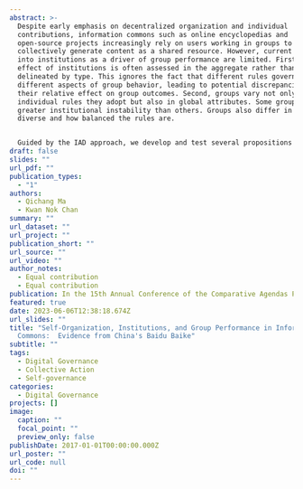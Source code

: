 ```yaml
---
abstract: >-
  Despite early emphasis on decentralized organization and individual
  contributions, information commons such as online encyclopedias and
  open-source projects increasingly rely on users working in groups to
  collectively generate content as a shared resource. However, current insights
  into institutions as a driver of group performance are limited. First, the
  effect of institutions is often assessed in the aggregate rather than
  delineated by type. This ignores the fact that different rules govern
  different aspects of group behavior, leading to potential discrepancies in
  their relative effect on group outcomes. Second, groups vary not only in the
  individual rules they adopt but also in global attributes. Some groups exhibit
  greater institutional instability than others. Groups also differ in how
  diverse and how balanced the rules are.


  Guided by the IAD approach, we develop and test several propositions linking rules to outcomes in an information commons. As the largest online encyclopedia in China, Baidu Baike operates as an open platform and relies on individual contributors to build and update encyclopedic entries. Based on a new dataset tracking changes in the rules and performance of 40 self-organized user groups over an eight-year period, our analysis shows that the effects on group performance are typologically imbalanced, in that significant variation in group performance is attributed to only some rule types. As for the global attributes, having a larger and more diverse set of rules generally corresponds with better group performance, while institutional instability does not seem to exert any discernible impact.
draft: false
slides: ""
url_pdf: ""
publication_types:
  - "1"
authors:
  - Qichang Ma
  - Kwan Nok Chan
summary: ""
url_dataset: ""
url_project: ""
publication_short: ""
url_source: ""
url_video: ""
author_notes:
  - Equal contribution
  - Equal contribution
publication: In the 15th Annual Conference of the Comparative Agendas Project
featured: true
date: 2023-06-06T12:38:18.674Z
url_slides: ""
title: "Self-Organization, Institutions, and Group Performance in Information
  Commons:  Evidence from China's Baidu Baike"
subtitle: ""
tags:
  - Digital Governance
  - Collective Action
  - Self-governance
categories:
  - Digital Governance
projects: []
image:
  caption: ""
  focal_point: ""
  preview_only: false
publishDate: 2017-01-01T00:00:00.000Z
url_poster: ""
url_code: null
doi: ""
---
```


